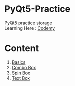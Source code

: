 # PyQt5-Practice
PyQt5 practice storage\
Learning Here : [Codemy](https://www.youtube.com/playlist?list=PLCC34OHNcOtpmCA8s_dpPMvQLyHbvxocY)

# Content
1. [Basics](https://github.com/YapWH1208/PyQt5-Practice/blob/main/PyQt5/1%20-%20basic.py)
2. [Combo Box](https://github.com/YapWH1208/PyQt5-Practice/blob/main/PyQt5/2%20-%20combo%20boxes.py)
3. [Spin Box](https://github.com/YapWH1208/PyQt5-Practice/blob/main/PyQt5/3%20-%20spin%20boxes.py)
4. [Text Box](https://github.com/YapWH1208/PyQt5-Practice/blob/main/PyQt5/4%20-%20text%20boxes.py)
